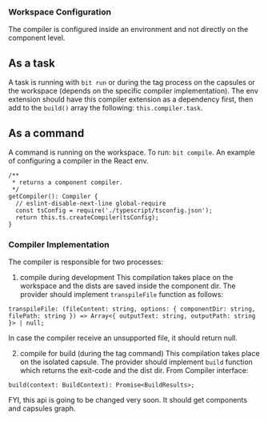 ### Workspace Configuration

The compiler is configured inside an environment and not directly on the component level.

## As a task
A task is running with `bit run` or during the tag process on the capsules or the workspace (depends on the specific compiler implementation).
The env extension should have this compiler extension as a dependency first, then add to the `build()` array the following: `this.compiler.task`.

## As a command
A command is running on the workspace.
To run: `bit compile`.
An example of configuring a compiler in the React env.
```
/**
 * returns a component compiler.
 */
getCompiler(): Compiler {
  // eslint-disable-next-line global-require
  const tsConfig = require('./typescript/tsconfig.json');
  return this.ts.createCompiler(tsConfig);
}
```

### Compiler Implementation
The compiler is responsible for two processes:
1. compile during development
This compilation takes place on the workspace and the dists are saved inside the component dir.
The provider should implement `transpileFile` function as follows:
```
transpileFile: (fileContent: string, options: { componentDir: string, filePath: string }) => Array<{ outputText: string, outputPath: string }> | null;
```
In case the compiler receive an unsupported file, it should return null.

2. compile for build (during the tag command)
This compilation takes place on the isolated capsule.
The provider should implement `build` function which returns the exit-code and the dist dir.
From Compiler interface:
```
build(context: BuildContext): Promise<BuildResults>;
```
FYI, this api is going to be changed very soon. It should get components and capsules graph.